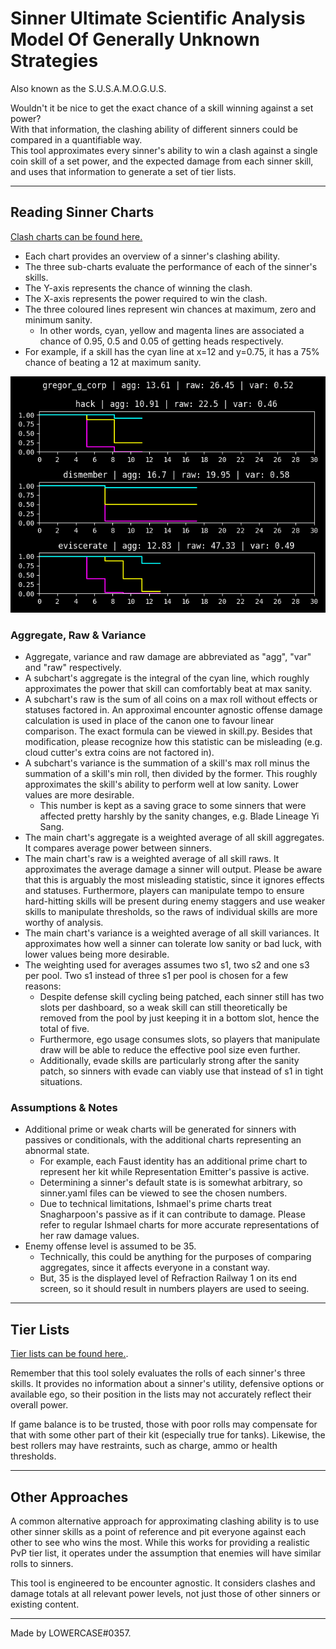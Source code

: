 # Sinner Ultimate Scientific Analysis Model Of Generally Unknown Strategies

Also known as the S.U.S.A.M.O.G.U.S.

Wouldn't it be nice to get the exact chance of a skill winning against a set power?  
With that information, the clashing ability of different sinners could be compared in a quantifiable way.  
This tool approximates every sinner's ability to win a clash against a single coin skill of a set power, and the expected damage from each sinner skill, and uses that information to generate a set of tier lists.

---

## Reading Sinner Charts

[Clash charts can be found here.](charts/)

- Each chart provides an overview of a sinner's clashing ability.
- The three sub-charts evaluate the performance of each of the sinner's skills.
- The Y-axis represents the chance of winning the clash.
- The X-axis represents the power required to win the clash.
- The three coloured lines represent win chances at maximum, zero and minimum sanity.
	- In other words, cyan, yellow and magenta lines are associated a chance of 0.95, 0.5 and 0.05 of getting heads respectively.
- For example, if a skill has the cyan line at x=12 and y=0.75, it has a 75% chance of beating a 12 at maximum sanity.

![G Corp Gregor's Chart](charts/gregor_g_corp.png)

### Aggregate, Raw & Variance

- Aggregate, variance and raw damage are abbreviated as "agg", "var" and "raw" respectively.
- A subchart's aggregate is the integral of the cyan line, which roughly approximates the power that skill can comfortably beat at max sanity.
- A subchart's raw is the sum of all coins on a max roll without effects or statuses factored in. An approximal encounter agnostic offense damage calculation is used in place of the canon one to favour linear comparison. The exact formula can be viewed in skill.py. Besides that modification, please recognize how this statistic can be misleading (e.g. cloud cutter's extra coins are not factored in).
- A subchart's variance is the summation of a skill's max roll minus the summation of a skill's min roll, then divided by the former. This roughly approximates the skill's ability to perform well at low sanity. Lower values are more desirable.
	- This number is kept as a saving grace to some sinners that were affected pretty harshly by the sanity changes, e.g. Blade Lineage Yi Sang.
- The main chart's aggregate is a weighted average of all skill aggregates. It compares average power between sinners.
- The main chart's raw is a weighted average of all skill raws. It approximates the average damage a sinner will output. Please be aware that this is arguably the most misleading statistic, since it ignores effects and statuses. Furthermore, players can manipulate tempo to ensure hard-hitting skills will be present during enemy staggers and use weaker skills to manipulate thresholds, so the raws of individual skills are more worthy of analysis.
- The main chart's variance is a weighted average of all skill variances. It approximates how well a sinner can tolerate low sanity or bad luck, with lower values being more desirable.
- The weighting used for averages assumes two s1, two s2 and one s3 per pool. Two s1 instead of three s1 per pool is chosen for a few reasons:
	- Despite defense skill cycling being patched, each sinner still has two slots per dashboard, so a weak skill can still theoretically be removed from the pool by just keeping it in a bottom slot, hence the total of five.
	- Furthermore, ego usage consumes slots, so players that manipulate draw will be able to reduce the effective pool size even further.
	- Additionally, evade skills are particularly strong after the sanity patch, so sinners with evade can viably use that instead of s1 in tight situations.

### Assumptions & Notes

- Additional prime or weak charts will be generated for sinners with passives or conditionals, with the additional charts representing an abnormal state.
	- For example, each Faust identity has an additional prime chart to represent her kit while Representation Emitter's passive is active.
	- Determining a sinner's default state is is somewhat arbitrary, so sinner.yaml files can be viewed to see the chosen numbers.
	- Due to technical limitations, Ishmael's prime charts treat Snagharpoon's passive as if it can contribute to damage. Please refer to regular Ishmael charts for more accurate representations of her raw damage values.
- Enemy offense level is assumed to be 35.
	- Technically, this could be anything for the purposes of comparing aggregates, since it affects everyone in a constant way.
	- But, 35 is the displayed level of Refraction Railway 1 on its end screen, so it should result in numbers players are used to seeing.

---

## Tier Lists

[Tier lists can be found here.](tier_lists/).

Remember that this tool solely evaluates the rolls of each sinner's three skills. It provides no information about a sinner's utility, defensive options or available ego, so their position in the lists may not accurately reflect their overall power.

If game balance is to be trusted, those with poor rolls may compensate for that with some other part of their kit (especially true for tanks). Likewise, the best rollers may have restraints, such as charge, ammo or health thresholds.

---

## Other Approaches

A common alternative approach for approximating clashing ability is to use other sinner skills as a point of reference and pit everyone against each other to see who wins the most. While this works for providing a realistic PvP tier list, it operates under the assumption that enemies will have similar rolls to sinners.

This tool is engineered to be encounter agnostic. It considers clashes and damage totals at all relevant power levels, not just those of other sinners or existing content.

---

Made by LOWERCASE#0357.
